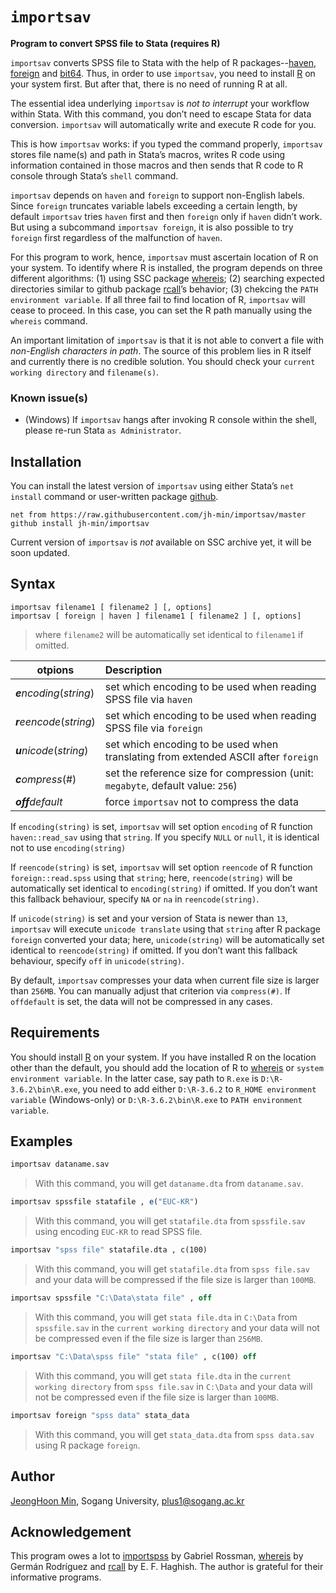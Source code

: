 # `importsav`

**Program to convert SPSS file to Stata (requires R)**

`importsav` converts SPSS file to Stata with the help of R packages--[haven][1], [foreign][2] and [bit64][9]. Thus, in order to use `importsav`, you need to install [R][3] on your system first. But after that, there is no need of running R at all.

[1]: <https://www.rdocumentation.org/packages/haven/versions/2.2.0>
[2]: <https://www.rdocumentation.org/packages/foreign/versions/0.8-72>
[3]: <https://cran.r-project.org/>
[9]: <https://www.rdocumentation.org/packages/bit64>

The essential idea underlying `importsav` is *not to interrupt* your workflow within Stata. With this command, you don’t need to escape Stata for data conversion. `importsav` will automatically write and execute R code for you.

This is how `importsav` works: if you typed the command properly, `importsav` stores file name(s) and path in Stata’s macros, writes R code using information contained in those macros and then sends that R code to R console through Stata’s `shell` command.

`importsav` depends on `haven` and `foreign` to support non-English labels. Since `foreign` truncates variable labels exceeding a certain length, by default `importsav` tries `haven` first and then `foreign` only if `haven` didn’t work. But using a subcommand `importsav foreign`, it is also possible to try `foreign` first regardless of the malfunction of `haven`.

For this program to work, hence, `importsav` must ascertain location of R on your system. To identify where R is installed, the program depends on three different algorithms: (1) using SSC package [whereis][4]; (2) searching expected directories similar to github package [rcall][5]’s behavior; (3) chekcing the `PATH environment variable`. If all three fail to find location of R, `importsav` will cease to proceed. In this case, you can set the R path manually using the `whereis` command.

[4]: <https://ideas.repec.org/c/boc/bocode/s458303.html>
[5]: <https://github.com/haghish/rcall/>

An important limitation of `importsav` is that it is not able to convert a file with *non-English characters in path*. The source of this problem lies in R itself and currently there is no credible solution. You should check your `current working directory` and `filename(s)`.

### Known issue(s)

- (Windows) If `importsav` hangs after invoking R console within the shell, please re-run Stata `as Administrator`.


## Installation

You can install the latest version of `importsav` using either Stata’s `net install` command or user-written package [github][8].
```
net from https://raw.githubusercontent.com/jh-min/importsav/master
github install jh-min/importsav
```

Current version of `importsav` is *not* available on SSC archive yet, it will be soon updated.

<!-- Current version of `importsav` is also available on SSC archive.
```
ssc install importsav , replace
```
> version 3.0.4, Distribution-Date: 20200202
-->

[8]: <https://github.com/haghish/github>


## Syntax

```
importsav filename1 [ filename2 ] [, options]
importsav [ foreign | haven ] filename1 [ filename2 ] [, options]
```
> where `filename2` will be automatically set identical to `filename1` if omitted.

otpions | Description
---|:---
***e****ncoding*(*string*) | set which encoding to be used when reading SPSS file via `haven`
***r****eencode*(*string*) | set which encoding to be used when reading SPSS file via `foreign`
***u****nicode*(*string*) | set which encoding to be used when translating from extended ASCII after `foreign`
***c****ompress*(#) | set the reference size for compression (unit: `megabyte`, default value: `256`)
***off****default* | force `importsav` not to compress the data

If `encoding(string)` is set, `importsav` will set option `encoding` of R function `haven::read_sav` using that `string`. If you specify `NULL` or `null`, it is identical not to use `encoding(string)`

If `reencode(string)` is set, `importsav` will set option `reencode` of R function `foreign::read.spss` using that `string`; here, `reencode(string)` will be automatically set identical to `encoding(string)` if omitted. If you don’t want this fallback behaviour, specify `NA` or `na` in `reencode(string)`.

If `unicode(string)` is set and your version of Stata is newer than `13`, `importsav` will execute `unicode translate` using that `string` after R package `foreign` converted your data; here, `unicode(string)` will be automatically set identical to `reencode(string)` if omitted. If you don’t want this fallback behaviour, specify `off` in `unicode(string)`.

By default, `importsav` compresses your data when current file size is larger than `256MB`. You can manually adjust that criterion via `compress(#)`. If `offdefault` is set, the data will not be compressed in any cases.


## Requirements

You should install [R][3] on your system. If you have installed R on the location other than the default, you should add the location of R to [whereis][4] or `system environment variable`. In the latter case, say path to `R.exe` is `D:\R-3.6.2\bin\R.exe`, you need to add either `D:\R-3.6.2` to `R_HOME environment variable` (Windows-only) or `D:\R-3.6.2\bin\R.exe` to `PATH environment variable`.


## Examples

```stata
importsav dataname.sav
```

> With this command, you will get `dataname.dta` from `dataname.sav`.

```stata
importsav spssfile statafile , e("EUC-KR")
```

> With this command, you will get `statafile.dta` from `spssfile.sav` using encoding `EUC-KR` to read SPSS file.

```stata
importsav "spss file" statafile.dta , c(100)
```

> With this command, you will get `statafile.dta` from `spss file.sav` and your data will be compressed if the file size is larger than `100MB`.

```stata
importsav spssfile "C:\Data\stata file" , off
```

> With this command, you will get `stata file.dta` in `C:\Data` from `spssfile.sav` in the `current working directory` and your data will not be compressed even if the file size is larger than `256MB`.

```stata
importsav "C:\Data\spss file" "stata file" , c(100) off
```

> With this command, you will get `stata file.dta` in the `current working directory` from `spss file.sav` in `C:\Data` and your data will not be compressed even if the file size is larger than `100MB`.

```stata
importsav foreign "spss data" stata_data
```

> With this command, you will get `stata_data.dta` from `spss data.sav` using R package `foreign`.


## Author

[JeongHoon Min][7], Sogang University, plus1@sogang.ac.kr

[7]: <https://jhmin.weebly.com>


## Acknowledgement

This program owes a lot to [importspss][6] by Gabriel Rossman, [whereis][4] by Germán Rodríguez and [rcall][5] by E. F. Haghish. The author is grateful for their informative programs.

[6]: <https://codeandculture.wordpress.com/2010/06/29/importspss-ado-requires-r/>
